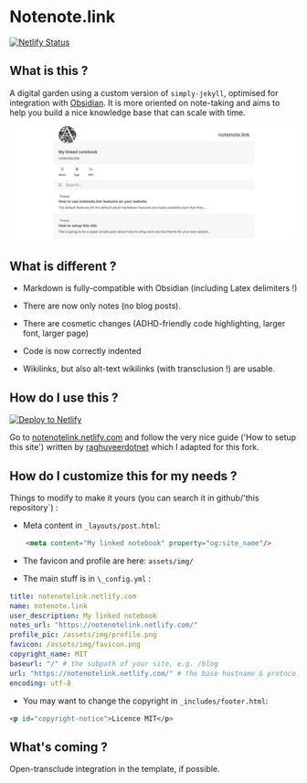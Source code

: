 # Notenote.link
[![Netlify Status](https://api.netlify.com/api/v1/badges/7b37d412-1240-44dd-8539-a7001465b57a/deploy-status)](https://app.netlify.com/sites/notenotelink/deploys)
## What is this ?
A digital garden using a custom version of ``simply-jekyll``, optimised for integration with [Obsidian](https://obsidian.md). It is more oriented on note-taking and aims to help you build a nice knowledge base that can scale with time. 

![screenshot](/assets/img/screenshot.png)

## What is different ?

- Markdown is fully-compatible with Obsidian (including Latex delimiters !)

- There are now only notes (no blog posts).

- There are cosmetic changes (ADHD-friendly code highlighting, larger font, larger page)

- Code is now correctly indented

- Wikilinks, but also alt-text wikilinks (with transclusion !) are usable.

## How do I use this ?

[![Deploy to Netlify](https://www.netlify.com/img/deploy/button.svg)](https://app.netlify.com/start/deploy?repository=https://github.com/Maxence-L/notenote.link)

Go to [notenotelink.netlify.com](https://notenotelink.netlify.com) and follow the very nice guide ('How to setup this site') written by [raghuveerdotnet](https://github.com/raghuveerdotnet) which I adapted for this fork.
 
## How do I customize this for my needs ?

Things to modify to make it yours (you can search it in github/'this repository`) :

- Meta content in `_layouts/post.html`:
````html
    <meta content="My linked notebook" property="og:site_name"/>
````

- The favicon and profile are here:
`assets/img/`

- The main stuff is in ``\_config.yml`` :
````yaml
title: notenotelink.netlify.com
name: notenote.link
user_description: My linked notebook
notes_url: "https://notenotelink.netlify.com/"
profile_pic: /assets/img/profile.png
favicon: /assets/img/favicon.png
copyright_name: MIT
baseurl: "/" # the subpath of your site, e.g. /blog
url: "https://notenotelink.netlify.com/" # the base hostname & protocol for your site, e.g. http://example.com
encoding: utf-8
````

- You may want to change the copyright in `_includes/footer.html`:
```html
<p id="copyright-notice">Licence MIT</p>
```
## What's coming ?

Open-transclude integration in the template, if possible.
